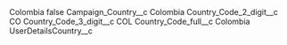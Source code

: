 <?xml version="1.0" encoding="UTF-8"?>
<CustomMetadata xmlns="http://soap.sforce.com/2006/04/metadata" xmlns:xsi="http://www.w3.org/2001/XMLSchema-instance" xmlns:xsd="http://www.w3.org/2001/XMLSchema">
    <label>Colombia</label>
    <protected>false</protected>
    <values>
        <field>Campaign_Country__c</field>
        <value xsi:type="xsd:string">Colombia</value>
    </values>
    <values>
        <field>Country_Code_2_digit__c</field>
        <value xsi:type="xsd:string">CO</value>
    </values>
    <values>
        <field>Country_Code_3_digit__c</field>
        <value xsi:type="xsd:string">COL</value>
    </values>
    <values>
        <field>Country_Code_full__c</field>
        <value xsi:type="xsd:string">Colombia</value>
    </values>
    <values>
        <field>UserDetailsCountry__c</field>
        <value xsi:nil="true"/>
    </values>
</CustomMetadata>
